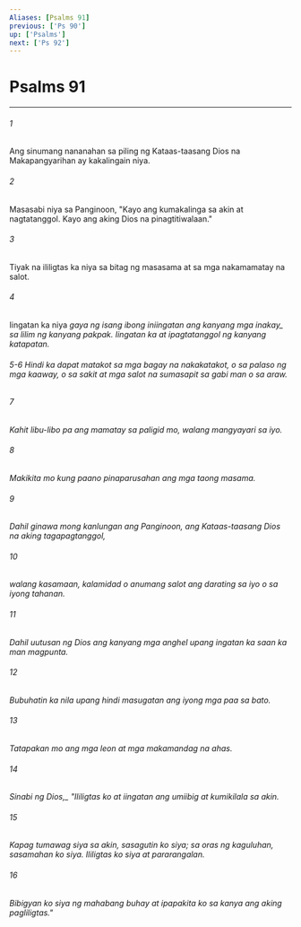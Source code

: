 ```yaml
---
Aliases: [Psalms 91]
previous: ['Ps 90']
up: ['Psalms']
next: ['Ps 92']
---
```

# Psalms 91

***






















###### 1 










Ang sinumang nananahan sa piling ng Kataas-taasang Dios na Makapangyarihan ay kakalingain niya. 





















###### 2 










Masasabi niya sa Panginoon, "Kayo ang kumakalinga sa akin at nagtatanggol. Kayo ang aking Dios na pinagtitiwalaan." 





















###### 3 










Tiyak na ililigtas ka niya sa bitag ng masasama at sa mga nakamamatay na salot. 





















###### 4 










Iingatan ka niya <i class="trans-change">gaya ng isang ibong iniingatan ang kanyang mga inakay_ sa lilim ng kanyang pakpak. Iingatan ka at ipagtatanggol ng kanyang katapatan.

###### 5-6 Hindi ka dapat matakot sa mga bagay na nakakatakot, o sa palaso ng mga kaaway, o sa sakit at mga salot na sumasapit sa gabi man o sa araw. 





















###### 7 










Kahit libu-libo pa ang mamatay sa paligid mo, walang mangyayari sa iyo. 





















###### 8 










Makikita mo kung paano pinaparusahan ang mga taong masama. 





















###### 9 










Dahil ginawa mong kanlungan ang Panginoon, ang Kataas-taasang Dios na aking tagapagtanggol, 





















###### 10 










walang kasamaan, kalamidad o anumang salot ang darating sa iyo o sa iyong tahanan. 





















###### 11 










Dahil uutusan ng Dios ang kanyang mga anghel upang ingatan ka saan ka man magpunta. 





















###### 12 










Bubuhatin ka nila upang hindi masugatan ang iyong mga paa sa bato. 





















###### 13 










Tatapakan mo ang mga leon at mga makamandag na ahas. 





















###### 14 










<i class="trans-change">Sinabi ng Dios,_ "Ililigtas ko at iingatan ang umiibig at kumikilala sa akin. 





















###### 15 










Kapag tumawag siya sa akin, sasagutin ko siya; sa oras ng kaguluhan, sasamahan ko siya. Ililigtas ko siya at pararangalan. 





















###### 16 










Bibigyan ko siya ng mahabang buhay at ipapakita ko sa kanya ang aking pagliligtas."
